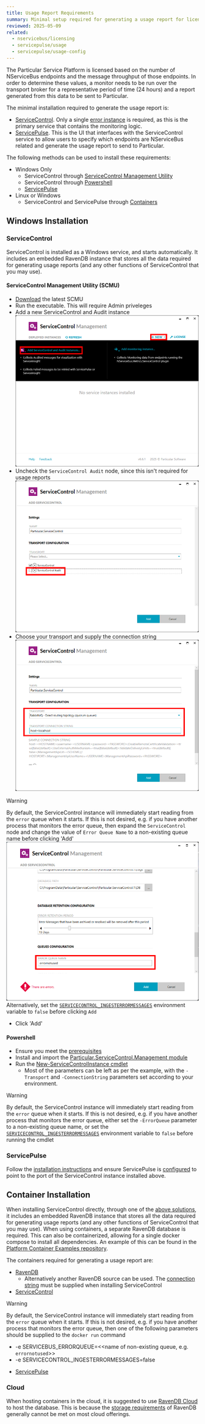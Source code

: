 ```yaml
---
title: Usage Report Requirements
summary: Minimal setup required for generating a usage report for licensing of the Particular Service Platform.
reviewed: 2025-05-09
related:
  - nservicebus/licensing
  - servicepulse/usage
  - servicepulse/usage-config
---
```


The Particular Service Platform is licensed based on the number of NServiceBus endpoints and the message throughput of those endpoints. In order to determine these values, a monitor needs to be run over the transport broker for a representative period of time (24 hours) and a report generated from this data to be sent to Particular.

The minimal installation required to generate the usage report is:

- [ServiceControl](/servicecontrol/). Only a single [error instance](/servicecontrol/servicecontrol-instances/) is required, as this is the primary service that contains the monitoring logic. 
- [ServicePulse](/servicepulse/). This is the UI that interfaces with the ServiceControl service to allow users to specify which endpoints are NServiceBus related and generate the usage report to send to Particular.

The following methods can be used to install these requirements:

- Windows Only
  - ServiceControl through [ServiceControl Management Utility](#windows-installation-servicecontrol-servicecontrol-management-utility-scmu)
  - ServiceControl through [Powershell](#windows-installation-servicecontrol-powershell)
  - [ServicePulse](#windows-installation-servicepulse)
- Linux or Windows
  - ServiceControl and ServicePulse through [Containers](#container-installation)


## Windows Installation

### ServiceControl

ServiceControl is installed as a Windows service, and starts automatically. It includes an embedded RavenDB instance that stores all the data required for generating usage reports (and any other functions of ServiceControl that you may use).

#### ServiceControl Management Utility (SCMU)

- [Download](https://particular.net/start-servicecontrol-download) the latest SCMU 
- Run the executable. This will require Admin priveleges
- Add a new ServiceControl and Audit instance
![Add new ServiceControl and Audit Instance](scmu-1.png 'width=500')
- Uncheck the `ServiceControl Audit` node, since this isn't required for usage reports
![Uncheck Audit Instance](scmu-2.png 'width=500')
- Choose your transport and supply the connection string
![Choose transport](scmu-3.png 'width=500')
> [!WARNING]
> By default, the ServiceControl instance will immediately start reading from the `error` queue when it starts. If this is not desired, e.g. if you have another process that monitors the error queue, then expand the `ServiceControl` node and change the value of `Error Queue Name` to a non-existing queue name before clicking 'Add'
> ![Change Error Queue Name](scmu-4.png 'width=500')
> Alternatively, set the [`SERVICECONTROL_INGESTERRORMESSAGES`](/servicecontrol/servicecontrol-instances/configuration.md#recoverability-servicecontrolingesterrormessages) environment variable to `false` before clicking `Add`
- Click 'Add'

#### Powershell

- Ensure you meet the [prerequisites](/servicecontrol/servicecontrol-instances/deployment/powershell.md#prerequisites)
- Install and import the [Particular.ServiceControl.Management module](/servicecontrol/servicecontrol-instances/deployment/powershell.md#installing-and-using-the-powershell-module)
- Run the [New-ServiceControlInstance cmdlet](/servicecontrol/servicecontrol-instances/deployment/powershell.md#error-instance-cmdlets-and-aliases-deploying-an-error-instance)
  - Most of the parameters can be left as per the example, with the `-Transport` and `-ConnectionString` parameters set according to your environment.
> [!WARNING]
> By default, the ServiceControl instance will immediately start reading from the `error` queue when it starts. If this is not desired, e.g. if you have another process that monitors the error queue, either set the `-ErrorQueue` parameter to a non-existing queue name, or set the [`SERVICECONTROL_INGESTERRORMESSAGES`](/servicecontrol/servicecontrol-instances/configuration.md#recoverability-servicecontrolingesterrormessages) environment variable to `false` before running the cmdlet

### ServicePulse

Follow the [installation instructions](/servicepulse/installation.md) and ensure ServicePulse is [configured](/servicepulse/host-config.md#configuring-connections-via-the-servicepulse-ui) to point to the port of the ServiceControl instance installed above.

## Container Installation

When installing ServiceControl directly, through one of the [above solutions](#windows-installation), it includes an embedded RavenDB instance that stores all the data required for generating usage reports (and any other functions of ServiceControl that you may use). When using containers, a separate RavenDB database is required. This can also be containerized, allowing for a single docker compose to install all dependencies. An example of this can be found in the [Platform Container Examples repository](https://github.com/Particular/PlatformContainerExamples).

The containers required for generating a usage report are:

- [RavenDB](/servicecontrol/ravendb/containers.md)
  - Alternatively another RavenDB source can be used. The [connection string](/servicecontrol/servicecontrol-instances/deployment/containers.md#required-settings-ravendb-connection-string) must be supplied when installing ServiceControl
- [ServiceControl](/servicecontrol/servicecontrol-instances/deployment/containers.md)
> [!WARNING]
> By default, the ServiceControl instance will immediately start reading from the `error` queue when it starts. If this is not desired, e.g. if you have another process that monitors the error queue, then one of the following parameters should be supplied to the `docker run` command
>  - -e SERVICEBUS_ERRORQUEUE=<<name of non-existing queue, e.g. `errornotused`>> 
>  - -e SERVICECONTROL_INGESTERRORMESSAGES=false
- [ServicePulse](/servicepulse/containerization/)

### Cloud

When hosting containers in the cloud, it is suggested to use [RavenDB Cloud](https://ravendb.net/cloud) to host the database. This is because the [storage requirements](https://ravendb.net/docs/article-page/6.2/csharp/start/installation/deployment-considerations#storage-considerations) of RavenDB generally cannot be met on most cloud offerings.
